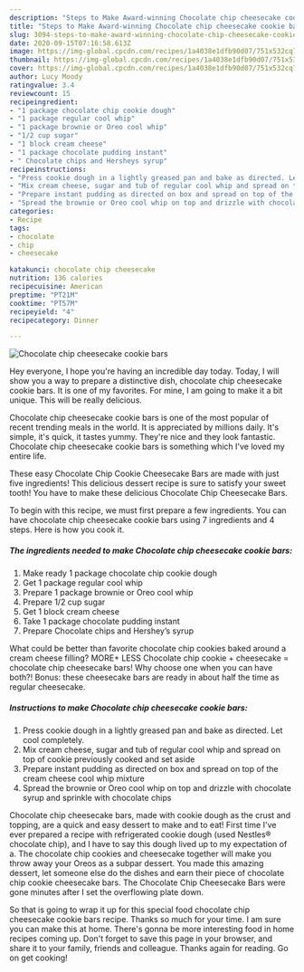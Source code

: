 ```yaml
---
description: "Steps to Make Award-winning Chocolate chip cheesecake cookie bars"
title: "Steps to Make Award-winning Chocolate chip cheesecake cookie bars"
slug: 3094-steps-to-make-award-winning-chocolate-chip-cheesecake-cookie-bars
date: 2020-09-15T07:16:58.613Z
image: https://img-global.cpcdn.com/recipes/1a4038e1dfb90d07/751x532cq70/chocolate-chip-cheesecake-cookie-bars-recipe-main-photo.jpg
thumbnail: https://img-global.cpcdn.com/recipes/1a4038e1dfb90d07/751x532cq70/chocolate-chip-cheesecake-cookie-bars-recipe-main-photo.jpg
cover: https://img-global.cpcdn.com/recipes/1a4038e1dfb90d07/751x532cq70/chocolate-chip-cheesecake-cookie-bars-recipe-main-photo.jpg
author: Lucy Moody
ratingvalue: 3.4
reviewcount: 15
recipeingredient:
- "1 package chocolate chip cookie dough"
- "1 package regular cool whip"
- "1 package brownie or Oreo cool whip"
- "1/2 cup sugar"
- "1 block cream cheese"
- "1 package chocolate pudding instant"
- " Chocolate chips and Hersheys syrup"
recipeinstructions:
- "Press cookie dough in a lightly greased pan and bake as directed. Let cool completely."
- "Mix cream cheese, sugar and tub of regular cool whip and spread on top of cookie previously cooked and set aside"
- "Prepare instant pudding as directed on box and spread on top of the cream cheese cool whip mixture"
- "Spread the brownie or Oreo cool whip on top and drizzle with chocolate syrup and sprinkle with chocolate chips"
categories:
- Recipe
tags:
- chocolate
- chip
- cheesecake

katakunci: chocolate chip cheesecake 
nutrition: 136 calories
recipecuisine: American
preptime: "PT21M"
cooktime: "PT57M"
recipeyield: "4"
recipecategory: Dinner

---
```



![Chocolate chip cheesecake cookie bars](https://img-global.cpcdn.com/recipes/1a4038e1dfb90d07/751x532cq70/chocolate-chip-cheesecake-cookie-bars-recipe-main-photo.jpg)

Hey everyone, I hope you're having an incredible day today. Today, I will show you a way to prepare a distinctive dish, chocolate chip cheesecake cookie bars. It is one of my favorites. For mine, I am going to make it a bit unique. This will be really delicious.

Chocolate chip cheesecake cookie bars is one of the most popular of recent trending meals in the world. It is appreciated by millions daily. It's simple, it's quick, it tastes yummy. They're nice and they look fantastic. Chocolate chip cheesecake cookie bars is something which I've loved my entire life.

These easy Chocolate Chip Cookie Cheesecake Bars are made with just five ingredients! This delicious dessert recipe is sure to satisfy your sweet tooth! You have to make these delicious Chocolate Chip Cheesecake Bars.


To begin with this recipe, we must first prepare a few ingredients. You can have chocolate chip cheesecake cookie bars using 7 ingredients and 4 steps. Here is how you cook it.

<!--inarticleads1-->

##### The ingredients needed to make Chocolate chip cheesecake cookie bars:

1. Make ready 1 package chocolate chip cookie dough
1. Get 1 package regular cool whip
1. Prepare 1 package brownie or Oreo cool whip
1. Prepare 1/2 cup sugar
1. Get 1 block cream cheese
1. Take 1 package chocolate pudding instant
1. Prepare  Chocolate chips and Hershey’s syrup


What could be better than favorite chocolate chip cookies baked around a cream cheese filling? MORE+ LESS Chocolate chip cookie + cheesecake = chocolate chip cheesecake bars! Why choose one when you can have both?! Bonus: these cheesecake bars are ready in about half the time as regular cheesecake. 

<!--inarticleads2-->

##### Instructions to make Chocolate chip cheesecake cookie bars:

1. Press cookie dough in a lightly greased pan and bake as directed. Let cool completely.
1. Mix cream cheese, sugar and tub of regular cool whip and spread on top of cookie previously cooked and set aside
1. Prepare instant pudding as directed on box and spread on top of the cream cheese cool whip mixture
1. Spread the brownie or Oreo cool whip on top and drizzle with chocolate syrup and sprinkle with chocolate chips


Chocolate chip cheesecake bars, made with cookie dough as the crust and topping, are a quick and easy dessert to make and to eat! First time I&#39;ve ever prepared a recipe with refrigerated cookie dough (used Nestles® chocolate chip), and I have to say this dough lived up to my expectation of a. The chocolate chip cookies and cheesecake together will make you throw away your Oreos as a subpar dessert. You made this amazing dessert, let someone else do the dishes and earn their piece of chocolate chip cookie cheesecake bars. The Chocolate Chip Cheesecake Bars were gone minutes after I set the overflowing plate down. 

So that is going to wrap it up for this special food chocolate chip cheesecake cookie bars recipe. Thanks so much for your time. I am sure you can make this at home. There's gonna be more interesting food in home recipes coming up. Don't forget to save this page in your browser, and share it to your family, friends and colleague. Thanks again for reading. Go on get cooking!
